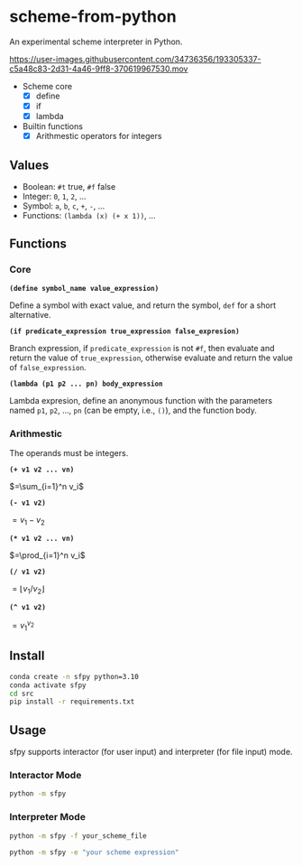 # scheme-from-python

An experimental scheme interpreter in Python.

https://user-images.githubusercontent.com/34736356/193305337-c5a48c83-2d31-4a46-9ff8-370619967530.mov

- Scheme core
  - [x] define
  - [x] if
  - [x] lambda
- Builtin functions
  - [x] Arithmestic operators for integers

## Values

- Boolean: `#t` true, `#f` false
- Integer: `0`, `1`, `2`, ...
- Symbol: `a`, `b`, `c`, `+`, `-`, ...
- Functions: `(lambda (x) (+ x 1))`, ...

## Functions

### Core

**`(define symbol_name value_expression)`**

Define a symbol with exact value, and return the symbol, `def` for a short alternative.

**`(if predicate_expression true_expression false_expresion)`**

Branch expression, if `predicate_expression` is not `#f`, then evaluate and return the value of `true_expression`, otherwise evaluate and return the value of `false_expression`.

**`(lambda (p1 p2 ... pn) body_expression`**

Lambda expresion, define an anonymous function with the parameters named `p1`, `p2`, ..., `pn` (can be empty, i.e., `()`), and the function body.

### Arithmestic

The operands must be integers.

**`(+ v1 v2 ... vn)`**

$=\sum_{i=1}^n v_i$

**`(- v1 v2)`**

$=v_1 - v_2$

**`(* v1 v2 ... vn)`**

$=\prod_{i=1}^n v_i$

**`(/ v1 v2)`**

$=\lfloor v_1 / v_2 \rfloor$

**`(^ v1 v2)`**

$=v_1^{v_2}$

## Install

```sh
conda create -n sfpy python=3.10
conda activate sfpy
cd src
pip install -r requirements.txt
```

## Usage

sfpy supports interactor (for user input) and interpreter (for file input) mode.

### Interactor Mode

```sh
python -m sfpy
```

### Interpreter Mode

```sh
python -m sfpy -f your_scheme_file

python -m sfpy -e "your scheme expression"
```
